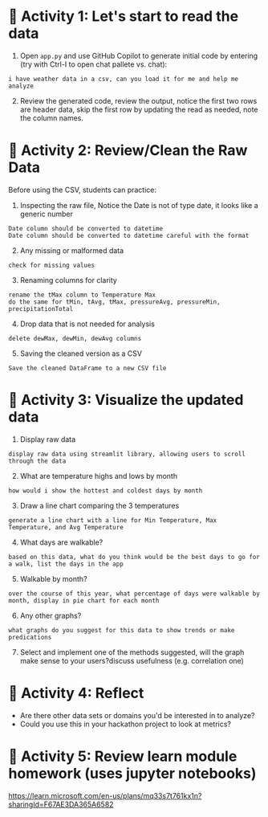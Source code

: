 # 🧪 Activity 1: Let's start to read the data

1. Open `app.py` and use GitHub Copilot to generate initial code by entering (try with Ctrl-I to open chat pallete vs. chat): 

```
i have weather data in a csv, can you load it for me and help me analyze
```

2. Review the generated code, review the output, notice the first two rows are header data, skip the first row by updating the read as needed, note the column names.  

# 🧪 Activity 2: Review/Clean the Raw Data

Before using the CSV, students can practice:
1. Inspecting the raw file, Notice the Date is not of type date, it looks like a generic number

```
Date column should be converted to datetime
Date column should be converted to datetime careful with the format
```

2. Any missing or malformed data
```
check for missing values
```

3. Renaming columns for clarity
```
rename the tMax column to Temperature Max
do the same for tMin, tAvg, tMax, pressureAvg, pressureMin, precipitationTotal
```

4. Drop data that is not needed for analysis
```
delete dewMax, dewMin, dewAvg columns
```

5. Saving the cleaned version as a CSV
```
Save the cleaned DataFrame to a new CSV file
```

# 🧪 Activity 3: Visualize the updated data
1. Display raw data
```
display raw data using streamlit library, allowing users to scroll through the data 
```

2. What are temperature highs and lows by month
```
how would i show the hottest and coldest days by month
```

3. Draw a line chart comparing the 3 temperatures
```
generate a line chart with a line for Min Temperature, Max Temperature, and Avg Temperature
```

4. What days are walkable?

```
based on this data, what do you think would be the best days to go for a walk, list the days in the app
```

5. Walkable by month?

```
over the course of this year, what percentage of days were walkable by month, display in pie chart for each month
```
6. Any other graphs? 

```
what graphs do you suggest for this data to show trends or make predications
```

7. Select and implement one of the methods suggested, will the graph make sense to your users?discuss usefulness (e.g. correlation one)

# 🧪 Activity 4: Reflect
- Are there other data sets or domains you'd be interested in to analyze? 
- Could you use this in your hackathon project to look at metrics?

# 🧪 Activity 5: Review learn module homework (uses jupyter notebooks)

https://learn.microsoft.com/en-us/plans/mq33s7t761kx1n?sharingId=F67AE3DA365A6582
